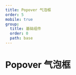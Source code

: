 ```yaml
---
title: Popover 气泡框
order: 5
mobile: true
group:
  title: 基础组件
  order: 0
  path: base
---
```


# Popover 气泡框

<code src="../demo/Popover.tsx"></code>
<API src="../src/Popover.tsx"></API>

